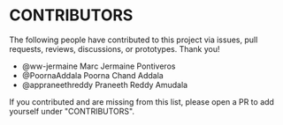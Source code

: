 # CONTRIBUTORS

The following people have contributed to this project via issues, pull requests, reviews, discussions, or prototypes. Thank you!

- @ww-jermaine Marc Jermaine Pontiveros
- @PoornaAddala Poorna Chand Addala
- @appraneethreddy Praneeth Reddy Amudala

If you contributed and are missing from this list, please open a PR to add yourself under "CONTRIBUTORS".
